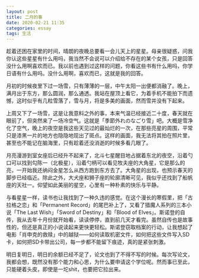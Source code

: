 ```yaml
---
layout: post
title: 二月的事
date: 2020-02-21 11:35
categories: essay
tags: 生活
---
```


趁着还困在家里的时间，晴朗的夜晚总要看一会儿天上的星星。母亲很疑惑，问我你认这些星星有什么用吗，我当然不会说可以介绍给不存在的某个女孩，只是回答没什么用啊喜欢而已。我以前也遇到过这样的问题，你看这些书有什么用吗，你学日语有什么用吗。没什么用啊，喜欢而已，这就是我的回答。

月初的时候夜里下过一场雪，只有薄薄的一层，中午太阳一出便都消融了。晚上，满月出于东方，那么圆润，那么通透。我站在屋顶上看它，为着手机不能拍下而遗憾，这时似乎有几粒雪落了，雪与月，将是多美的画面，然而雪并没有下起来。

上周又下了一场雪，这是让我意料之外的事，本来气温已经接近二十度，春天就在眼前了，但突然来了一场冷空气。这就是「季節外れのなごり雪」吧。大概是雪净化了空气，晚上的夜空是我这些天见过的最灿烂的一次，在那些亮星的周围，平常只是漆黑一片的地方也隐隐地现出了斑点。这样的画面，我无法将其拍在照片里，甚至也不能记在脑海里，只有趁着还没消逝的时候多看几眼了。

月亮漫游到室女座后已经升不起来了，北斗七星醒目地占据着东北的夜空，沿着勺口可以找到勾陈一（北极星），沿着勺柄可以看见牧夫座的大角星，它是那么的亮，一开始我还纳闷金星怎么从西方跑到东方去了。大角星的出现，也预示春天的脚步已经临近。除此之外，大犬座和狮子座的轮廓清晰可见，我似乎还找到了船帆座的天社一。仰望如此美丽的星空，心里有一种朴素的快乐与平静。

与看星星一样，读书也让我找到了一种久违的感觉。在这个漫长的寒假里，把「古拉格之恋」和「Permanent Record」的尾巴补上了，又看了猎魔人系列的三本小说「The Last Wish」「Sword of Destiny」和「Blood of Elves」。斯诺登的自传，我从去年十月份就开始看，读读停停，直到前几天才看完。虽然自传也是故事性的，但还是真正的小说读起来更快更轻松。斯诺登窃取档案的行动，让我想起了电影「肖申克的救赎」中的越狱——如何读取机密文件，如何把这些文件写入SD卡，如何把SD卡带出公司，每一步都不能留下痕迹，真的是紧张刺激。

明日复明日，明日的余额已经不足了，论文也到了不得不写的时候。每次写论文，我都会想，既然没有那个能力和心思，为什么要申请这个学位呢。然而事已至此，只能硬着头皮，即使是一坨shit，也要把它拉出来。





